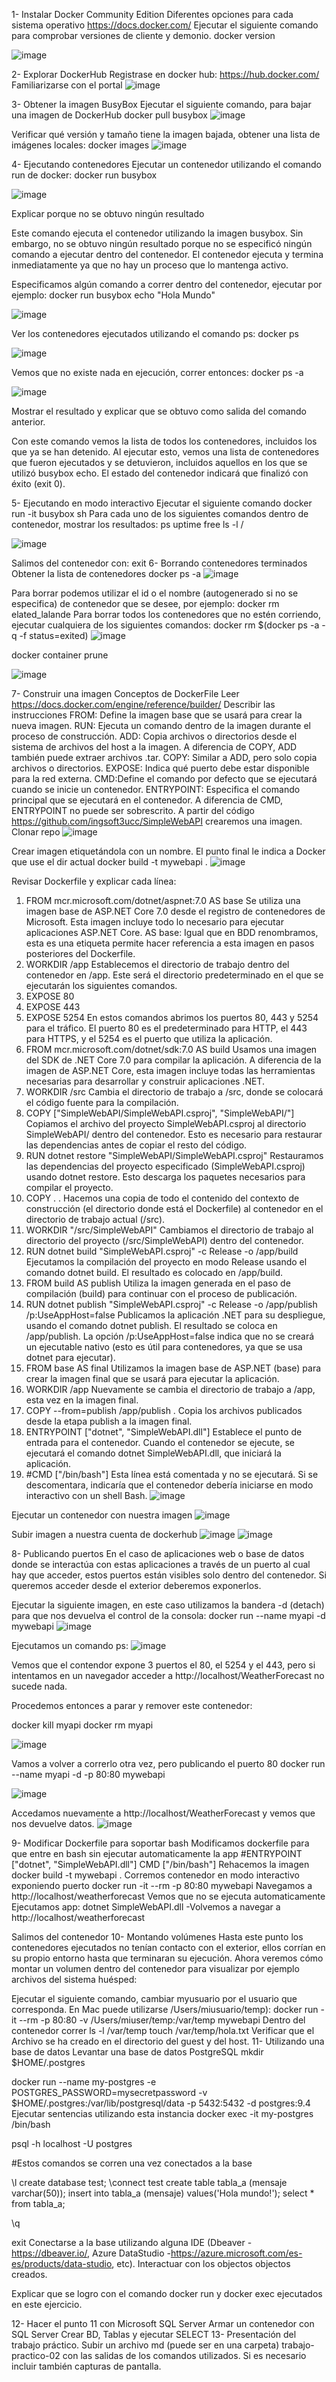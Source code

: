 1- Instalar Docker Community Edition
Diferentes opciones para cada sistema operativo
https://docs.docker.com/
Ejecutar el siguiente comando para comprobar versiones de cliente y demonio.
docker version

![image](https://github.com/user-attachments/assets/745f8e13-7e9a-47a5-ac56-c4d36e14765c)

2- Explorar DockerHub
Registrase en docker hub: https://hub.docker.com/
Familiarizarse con el portal
![image](https://github.com/user-attachments/assets/0e1e84e8-c302-4eff-a22c-e21882461090)


3- Obtener la imagen BusyBox
Ejecutar el siguiente comando, para bajar una imagen de DockerHub
docker pull busybox
![image](https://github.com/user-attachments/assets/aa430563-d174-4299-8e94-f854fbff42ea)

Verificar qué versión y tamaño tiene la imagen bajada, obtener una lista de imágenes locales:
docker images
![image](https://github.com/user-attachments/assets/0c4b9f86-f440-453f-bd42-0ba70b6f1dfd)

4- Ejecutando contenedores
Ejecutar un contenedor utilizando el comando run de docker:
docker run busybox

![image](https://github.com/user-attachments/assets/c2e98845-f740-44a3-abc6-28e284bb1b65)

Explicar porque no se obtuvo ningún resultado

Este comando ejecuta el contenedor utilizando la imagen busybox. Sin embargo, no se obtuvo ningún resultado porque no se especificó ningún comando a ejecutar dentro del contenedor. El contenedor ejecuta y termina inmediatamente ya que no hay un proceso que lo mantenga activo.

Especificamos algún comando a correr dentro del contenedor, ejecutar por ejemplo:
docker run busybox echo "Hola Mundo"

![image](https://github.com/user-attachments/assets/5c3a753c-005b-4d79-9b73-f1c43914b4e0)

Ver los contenedores ejecutados utilizando el comando ps:
docker ps

![image](https://github.com/user-attachments/assets/1aabcfd0-52b4-4a9b-8278-327b01a4e939)

Vemos que no existe nada en ejecución, correr entonces:
docker ps -a

![image](https://github.com/user-attachments/assets/c8897f76-97bf-4063-bda9-3821f467a3d9)

Mostrar el resultado y explicar que se obtuvo como salida del comando anterior.

Con este comando vemos la lista de todos los contenedores, incluidos los que ya se han detenido. Al ejecutar esto, vemos una lista de contenedores que fueron ejecutados y se detuvieron, incluidos aquellos en los que se utilizó busybox echo. El estado del contenedor indicará que finalizó con éxito (exit 0).

5- Ejecutando en modo interactivo
Ejecutar el siguiente comando
docker run -it busybox sh
Para cada uno de los siguientes comandos dentro de contenedor, mostrar los resultados:
ps
uptime
free
ls -l /

![image](https://github.com/user-attachments/assets/6b42a731-7c22-4860-8f79-43312baa9ca0)

Salimos del contenedor con:
exit
6- Borrando contenedores terminados
Obtener la lista de contenedores
docker ps -a
![image](https://github.com/user-attachments/assets/dda49c4c-26bb-4ad2-8273-e013b8b7ad0d)

Para borrar podemos utilizar el id o el nombre (autogenerado si no se especifica) de contenedor que se desee, por ejemplo:
docker rm elated_lalande
Para borrar todos los contenedores que no estén corriendo, ejecutar cualquiera de los siguientes comandos:
docker rm $(docker ps -a -q -f status=exited)
![image](https://github.com/user-attachments/assets/5853bd01-3209-4221-8d4e-0143cb300930)

docker container prune

![image](https://github.com/user-attachments/assets/3c9a3b60-d1e2-4bd2-b49a-028c37dc3d23)

7- Construir una imagen
Conceptos de DockerFile
Leer https://docs.docker.com/engine/reference/builder/
Describir las instrucciones
FROM: Define la imagen base que se usará para crear la nueva imagen.
RUN: Ejecuta un comando dentro de la imagen durante el proceso de construcción. 
ADD: Copia archivos o directorios desde el sistema de archivos del host a la imagen. A diferencia de COPY, ADD también puede extraer archivos .tar.
COPY: Similar a ADD, pero solo copia archivos o directorios.
EXPOSE: Indica qué puerto debe estar disponible para la red externa. 
CMD:Define el comando por defecto que se ejecutará cuando se inicie un contenedor.
ENTRYPOINT: Especifica el comando principal que se ejecutará en el contenedor. A diferencia de CMD, ENTRYPOINT no puede ser sobrescrito. 
A partir del código https://github.com/ingsoft3ucc/SimpleWebAPI crearemos una imagen.
Clonar repo
![image](https://github.com/user-attachments/assets/dbd25ca9-6636-4384-a0dd-ddc659cd7c8b)

Crear imagen etiquetándola con un nombre. El punto final le indica a Docker que use el dir actual
docker build -t mywebapi .
![image](https://github.com/user-attachments/assets/50e03ede-4309-474b-9b11-137f1e5aa653)

Revisar Dockerfile y explicar cada línea:

1. FROM mcr.microsoft.com/dotnet/aspnet:7.0 AS base
Se utiliza una imagen base de ASP.NET Core 7.0 desde el registro de contenedores de Microsoft. Esta imagen incluye todo lo necesario para ejecutar aplicaciones ASP.NET Core.
AS base: Igual que en BDD renombramos, esta es una etiqueta permite hacer referencia a esta imagen en pasos posteriores del Dockerfile.
2. WORKDIR /app
Establecemos el directorio de trabajo dentro del contenedor en /app. Este será el directorio predeterminado en el que se ejecutarán los siguientes comandos.
3. EXPOSE 80
4. EXPOSE 443
5. EXPOSE 5254
En estos comandos abrimos los puertos 80, 443 y 5254 para el tráfico. El puerto 80 es el predeterminado para HTTP, el 443 para HTTPS, y el 5254 es el puerto que utiliza la aplicación.
6. FROM mcr.microsoft.com/dotnet/sdk:7.0 AS build
Usamos una imagen del SDK de .NET Core 7.0 para compilar la aplicación. A diferencia de la imagen de ASP.NET Core, esta imagen incluye todas las herramientas necesarias para desarrollar y construir aplicaciones .NET.
7. WORKDIR /src
Cambia el directorio de trabajo a /src, donde se colocará el código fuente para la compilación.
8. COPY ["SimpleWebAPI/SimpleWebAPI.csproj", "SimpleWebAPI/"]
Copiamos el archivo del proyecto SimpleWebAPI.csproj al directorio SimpleWebAPI/ dentro del contenedor. Esto es necesario para restaurar las dependencias antes de copiar el resto del código.
9. RUN dotnet restore "SimpleWebAPI/SimpleWebAPI.csproj"
Restauramos las dependencias del proyecto especificado (SimpleWebAPI.csproj) usando dotnet restore. Esto descarga los paquetes necesarios para compilar el proyecto.
10. COPY . .
Hacemos una copia de todo el contenido del contexto de construcción (el directorio donde está el Dockerfile) al contenedor en el directorio de trabajo actual (/src).
11. WORKDIR "/src/SimpleWebAPI"
Cambiamos el directorio de trabajo al directorio del proyecto (/src/SimpleWebAPI) dentro del contenedor.
12. RUN dotnet build "SimpleWebAPI.csproj" -c Release -o /app/build
Ejecutamos la compilación del proyecto en modo Release usando el comando dotnet build. El resultado es colocado en /app/build.
13. FROM build AS publish
Utiliza la imagen generada en el paso de compilación (build) para continuar con el proceso de publicación.
14. RUN dotnet publish "SimpleWebAPI.csproj" -c Release -o /app/publish /p:UseAppHost=false
Publicamos la aplicación .NET para su despliegue, usando el comando dotnet publish. El resultado se coloca en /app/publish. La opción /p:UseAppHost=false indica que no se creará un ejecutable nativo (esto es útil para contenedores, ya que se usa dotnet <dll> para ejecutar).
15. FROM base AS final
Utilizamos la imagen base de ASP.NET (base) para crear la imagen final que se usará para ejecutar la aplicación.
16. WORKDIR /app
Nuevamente se cambia el directorio de trabajo a /app, esta vez en la imagen final.
17. COPY --from=publish /app/publish .
Copia los archivos publicados desde la etapa publish a la imagen final.
18. ENTRYPOINT ["dotnet", "SimpleWebAPI.dll"]
Establece el punto de entrada para el contenedor. Cuando el contenedor se ejecute, se ejecutará el comando dotnet SimpleWebAPI.dll, que iniciará la aplicación.
19. #CMD ["/bin/bash"]
Esta línea está comentada y no se ejecutará. Si se descomentara, indicaría que el contenedor debería iniciarse en modo interactivo con un shell Bash.
![image](https://github.com/user-attachments/assets/b418c68b-35e9-4503-b2fb-88fd4a636585)

Ejecutar un contenedor con nuestra imagen
![image](https://github.com/user-attachments/assets/009286a7-afdd-4d35-b644-5e0fd2288223)

Subir imagen a nuestra cuenta de dockerhub
![image](https://github.com/user-attachments/assets/78804d49-70f3-4e6b-b1ea-f621f56eab20)
![image](https://github.com/user-attachments/assets/ca85cfb4-065d-4ca8-8e7e-ff33cf55adc1)


8- Publicando puertos
En el caso de aplicaciones web o base de datos donde se interactúa con estas aplicaciones a través de un puerto al cual hay que acceder, estos puertos están visibles solo dentro del contenedor. Si queremos acceder desde el exterior deberemos exponerlos.

Ejecutar la siguiente imagen, en este caso utilizamos la bandera -d (detach) para que nos devuelva el control de la consola:
docker run --name myapi -d mywebapi
![image](https://github.com/user-attachments/assets/1df2179c-acfb-43a0-a1e4-2b178e50844a)

Ejecutamos un comando ps:
![image](https://github.com/user-attachments/assets/ca0189ca-cdfa-4ea4-b567-c078cbf61891)


Vemos que el contendor expone 3 puertos el 80, el 5254 y el 443, pero si intentamos en un navegador acceder a http://localhost/WeatherForecast no sucede nada.

Procedemos entonces a parar y remover este contenedor:

docker kill myapi
docker rm myapi

![image](https://github.com/user-attachments/assets/03b0f2f0-372a-416a-bb9d-9c13f1936365)

Vamos a volver a correrlo otra vez, pero publicando el puerto 80
docker run --name myapi -d -p 80:80 mywebapi

![image](https://github.com/user-attachments/assets/a1b1ca38-7063-47ff-a77f-2d0cbb10900c)

Accedamos nuevamente a http://localhost/WeatherForecast y vemos que nos devuelve datos.
![image](https://github.com/user-attachments/assets/7fb8645b-6991-4eaa-9709-c5df4e3b83c0)

9- Modificar Dockerfile para soportar bash
Modificamos dockerfile para que entre en bash sin ejecutar automaticamente la app
#ENTRYPOINT ["dotnet", "SimpleWebAPI.dll"]
CMD ["/bin/bash"]
Rehacemos la imagen
docker build -t mywebapi .
Corremos contenedor en modo interactivo exponiendo puerto
docker run -it --rm -p 80:80 mywebapi
Navegamos a http://localhost/weatherforecast
Vemos que no se ejecuta automaticamente
Ejecutamos app:
dotnet SimpleWebAPI.dll
-Volvemos a navegar a http://localhost/weatherforecast

Salimos del contenedor
10- Montando volúmenes
Hasta este punto los contenedores ejecutados no tenían contacto con el exterior, ellos corrían en su propio entorno hasta que terminaran su ejecución. Ahora veremos cómo montar un volumen dentro del contenedor para visualizar por ejemplo archivos del sistema huésped:

Ejecutar el siguiente comando, cambiar myusuario por el usuario que corresponda. En Mac puede utilizarse /Users/miusuario/temp):
docker run -it --rm -p 80:80 -v /Users/miuser/temp:/var/temp  mywebapi
Dentro del contenedor correr
ls -l /var/temp
touch /var/temp/hola.txt
Verificar que el Archivo se ha creado en el directorio del guest y del host.
11- Utilizando una base de datos
Levantar una base de datos PostgreSQL
mkdir $HOME/.postgres

docker run --name my-postgres -e POSTGRES_PASSWORD=mysecretpassword -v $HOME/.postgres:/var/lib/postgresql/data -p 5432:5432 -d postgres:9.4
Ejecutar sentencias utilizando esta instancia
docker exec -it my-postgres /bin/bash

psql -h localhost -U postgres

#Estos comandos se corren una vez conectados a la base

\l
create database test;
\connect test
create table tabla_a (mensaje varchar(50));
insert into tabla_a (mensaje) values('Hola mundo!');
select * from tabla_a;

\q

exit
Conectarse a la base utilizando alguna IDE (Dbeaver - https://dbeaver.io/, Azure DataStudio -https://azure.microsoft.com/es-es/products/data-studio, etc). Interactuar con los objectos objectos creados.

Explicar que se logro con el comando docker run y docker exec ejecutados en este ejercicio.

12- Hacer el punto 11 con Microsoft SQL Server
Armar un contenedor con SQL Server
Crear BD, Tablas y ejecutar SELECT
13- Presentación del trabajo práctico.
Subir un archivo md (puede ser en una carpeta) trabajo-practico-02 con las salidas de los comandos utilizados. Si es necesario incluir también capturas de pantalla.
